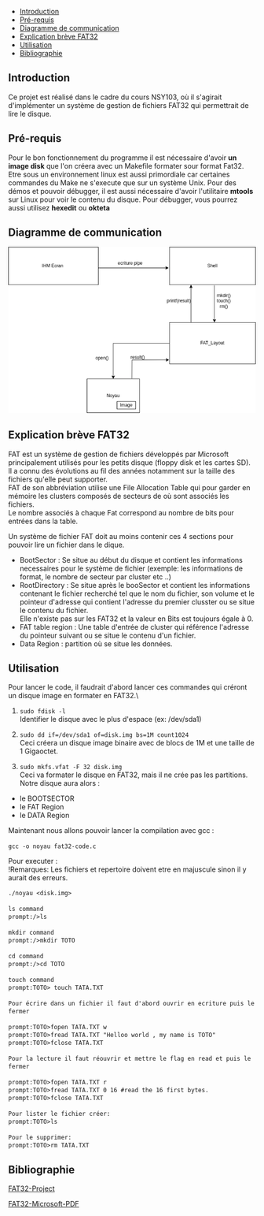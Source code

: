 - [Introduction](#introduction)
- [Pré-requis](#pré-requis)
- [Diagramme de communication](#diagramme-de-communication)
- [Explication brève FAT32](#explication-brève-fat32)
- [Utilisation](#utilisation)
- [Bibliographie](#bibliographie)

## Introduction

Ce projet est réalisé dans le cadre du cours NSY103, où il s'agirait d'implémenter un système de gestion de fichiers FAT32 qui permettrait de lire le disque.

## Pré-requis

Pour le bon fonctionnement du programme il est nécessaire d'avoir **un image disk** que l'on créera avec un Makefile formater sour format Fat32. 
Etre sous un environnement linux est aussi primordiale car certaines commandes du Make ne s'execute que sur un système Unix. 
Pour des démos et pouvoir débugger, il est aussi nécessaire d'avoir l'utilitaire **mtools** sur Linux pour voir le contenu du disque. 
Pour débugger, vous pourrez aussi utilisez **hexedit** ou **okteta**


## Diagramme de communication

![Diagramme de communication](Diagramme_communication.jpg)


## Explication brève FAT32

FAT est un système de gestion de fichiers développés par Microsoft principalement utilisés pour les petits disque (floppy disk et les cartes SD). \
Il a connu des évolutions au fil des années notamment sur la taille des fichiers qu'elle peut supporter. \
FAT de son abbréviation utilise une File Allocation Table qui pour garder en mémoire les clusters composés de secteurs de où sont associés les fichiers. \
Le nombre associés à chaque Fat correspond au nombre de bits pour entrées  dans la table.


Un système de fichier FAT doit au moins contenir ces 4 sections pour pouvoir lire un fichier dans le dique.

* BootSector : Se situe au début du disque et contient les informations necessaires pour le système de fichier  (exemple: les informations de format, le nombre de secteur par cluster etc ..)
* RootDirectory : Se situe après le booSector et contient les informations contenant le fichier recherché tel que le nom du fichier, son volume et le pointeur d'adresse qui contient l'adresse du premier clusster ou se situe le contenu du fichier. \
  Elle n'existe pas sur les FAT32 et la valeur en Bits est toujours égale à 0. 
* FAT table region : Une table d'entrée de cluster qui référence l'adresse du pointeur suivant ou se situe le contenu d'un fichier. 
* Data Region : partition où se situe les données. 

## Utilisation 
Pour lancer le code, il faudrait d'abord lancer ces commandes qui créront un disque  image en formater en FAT32.\

1. ```sudo fdisk -l ``` \
Identifier le disque avec le plus d'espace (ex: /dev/sda1)

2. ```sudo dd if=/dev/sda1 of=disk.img bs=1M count1024``` \
Ceci créera un disque image binaire avec de blocs de 1M et une taille de 1 Gigaoctet.

3. ```sudo mkfs.vfat -F 32 disk.img``` \
Ceci va formater le disque en FAT32, mais il ne crée pas les partitions. 
Notre disque aura alors : 
- le BOOTSECTOR
- le FAT Region 
- le DATA Region 

Maintenant nous allons pouvoir lancer la compilation avec gcc : 

```gcc -o noyau fat32-code.c```

Pour executer : </br>
!Remarques: Les fichiers et repertoire doivent etre en majuscule sinon il y aurait des erreurs. </br>


```
./noyau <disk.img>

ls command
prompt:/>ls 

mkdir command
prompt:/>mkdir TOTO

cd command
prompt:/>cd TOTO 

touch command
prompt:TOTO> touch TATA.TXT

Pour écrire dans un fichier il faut d'abord ouvrir en ecriture puis le fermer 

prompt:TOTO>fopen TATA.TXT w 
prompt:TOTO>fread TATA.TXT "Helloo world , my name is TOTO"
prompt:TOTO>fclose TATA.TXT 

Pour la lecture il faut réouvrir et mettre le flag en read et puis le fermer

prompt:TOTO>fopen TATA.TXT r
prompt:TOTO>fread TATA.TXT 0 16 #read the 16 first bytes.
prompt:TOTO>fclose TATA.TXT

Pour lister le fichier créer: 
prompt:TOTO>ls

Pour le supprimer: 
prompt:TOTO>rm TATA.TXT

```

## Bibliographie

[FAT32-Project](https://www.cs.fsu.edu/~cop4610t/lectures/project3/Week11/Slides_week11.pdf)

[FAT32-Microsoft-PDF](http://www.osdever.net./documents/fatgen103.pdf)



